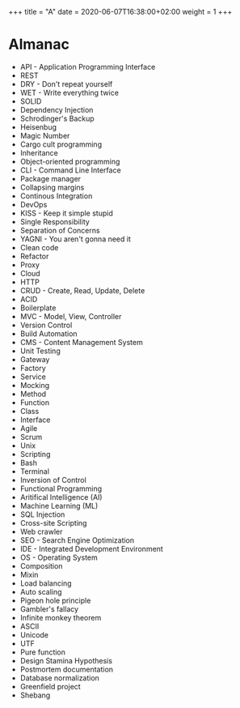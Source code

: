 +++
title = "A"
date = 2020-06-07T16:38:00+02:00
weight = 1
+++

# Almanac

- API - Application Programming Interface
- REST
- DRY - Don't repeat yourself
- WET - Write everything twice
- SOLID
- Dependency Injection
- Schrodinger's Backup
- Heisenbug
- Magic Number
- Cargo cult programming
- Inheritance
- Object-oriented programming
- CLI - Command Line Interface
- Package manager
- Collapsing margins
- Continous Integration
- DevOps
- KISS - Keep it simple stupid
- Single Responsibility
- Separation of Concerns
- YAGNI - You aren't gonna need it
- Clean code
- Refactor
- Proxy
- Cloud
- HTTP
- CRUD - Create, Read, Update, Delete
- ACID
- Boilerplate
- MVC - Model, View, Controller
- Version Control
- Build Automation
- CMS - Content Management System
- Unit Testing
- Gateway
- Factory
- Service
- Mocking
- Method
- Function
- Class
- Interface
- Agile
- Scrum
- Unix
- Scripting
- Bash
- Terminal
- Inversion of Control
- Functional Programming
- Aritifical Intelligence (AI)
- Machine Learning (ML)
- SQL Injection
- Cross-site Scripting
- Web crawler
- SEO - Search Engine Optimization
- IDE - Integrated Development Environment
- OS - Operating System
- Composition
- Mixin
- Load balancing
- Auto scaling
- Pigeon hole principle
- Gambler's fallacy
- Infinite monkey theorem
- ASCII
- Unicode
- UTF
- Pure function
- Design Stamina Hypothesis
- Postmortem documentation
- Database normalization
- Greenfield project
- Shebang
